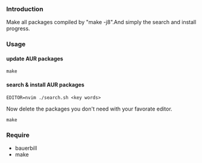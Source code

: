 ### Introduction
Make all packages compiled by "make -j8".And simply the search and install progress.

### Usage
#### update AUR packages
```
make
```

#### search & install AUR packages
```
EDITOR=nvim ./search.sh <key words>
```
Now delete the packages you don't need with your favorate editor.
```
make
```

### Require
* bauerbill
* make
    
